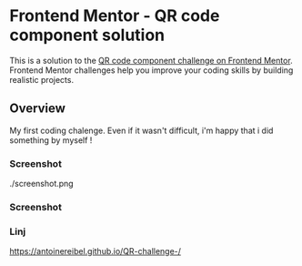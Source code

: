 # Frontend Mentor - QR code component solution

This is a solution to the [QR code component challenge on Frontend Mentor](https://www.frontendmentor.io/challenges/qr-code-component-iux_sIO_H). Frontend Mentor challenges help you improve your coding skills by building realistic projects. 

## Overview

My first coding chalenge. Even if it wasn't difficult, i'm happy that i did something by myself !

### Screenshot

./screenshot.png

### Screenshot

### Linj

https://antoinereibel.github.io/QR-challenge-/
